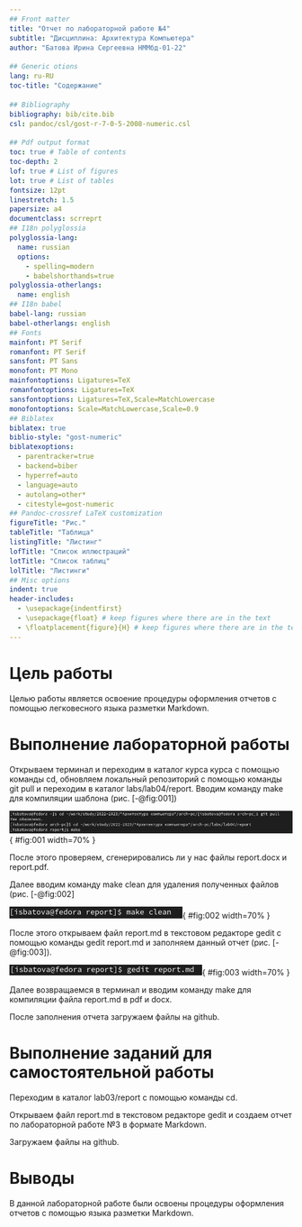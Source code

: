 ```yaml
---
## Front matter
title: "Отчет по лабораторной работе №4"
subtitle: "Дисциплина: Архитектура Компьютера"
author: "Батова Ирина Сергеевна НММбд-01-22"

## Generic otions
lang: ru-RU
toc-title: "Содержание"

## Bibliography
bibliography: bib/cite.bib
csl: pandoc/csl/gost-r-7-0-5-2008-numeric.csl

## Pdf output format
toc: true # Table of contents
toc-depth: 2
lof: true # List of figures
lot: true # List of tables
fontsize: 12pt
linestretch: 1.5
papersize: a4
documentclass: scrreprt
## I18n polyglossia
polyglossia-lang:
  name: russian
  options:
	- spelling=modern
	- babelshorthands=true
polyglossia-otherlangs:
  name: english
## I18n babel
babel-lang: russian
babel-otherlangs: english
## Fonts
mainfont: PT Serif
romanfont: PT Serif
sansfont: PT Sans
monofont: PT Mono
mainfontoptions: Ligatures=TeX
romanfontoptions: Ligatures=TeX
sansfontoptions: Ligatures=TeX,Scale=MatchLowercase
monofontoptions: Scale=MatchLowercase,Scale=0.9
## Biblatex
biblatex: true
biblio-style: "gost-numeric"
biblatexoptions:
  - parentracker=true
  - backend=biber
  - hyperref=auto
  - language=auto
  - autolang=other*
  - citestyle=gost-numeric
## Pandoc-crossref LaTeX customization
figureTitle: "Рис."
tableTitle: "Таблица"
listingTitle: "Листинг"
lofTitle: "Список иллюстраций"
lotTitle: "Список таблиц"
lolTitle: "Листинги"
## Misc options
indent: true
header-includes:
  - \usepackage{indentfirst}
  - \usepackage{float} # keep figures where there are in the text
  - \floatplacement{figure}{H} # keep figures where there are in the text
---
```


# Цель работы

Целью работы является освоение процедуры оформления отчетов с помощью
легковесного языка разметки Markdown.

# Выполнение лабораторной работы

Открываем терминал и переходим в каталог курса курса с помощью команды cd, обновляем локальный репозиторий с помощью команды git pull и переходим в каталог labs/lab04/report. Вводим команду make для компиляции шаблона (рис. [-@fig:001])

![Компиляция шаблона](image/картинка1.jpg){ #fig:001 width=70% }

После этого проверяем, сгенерировались ли у нас файлы report.docx и report.pdf. 

Далее вводим команду make clean для удаления полученных файлов (рис. [-@fig:002]

![Удаление файлов](image/картинка2.jpg){ #fig:002 width=70% }

После этого открываем файл report.md в текстовом редакторе gedit с помощью команды gedit report.md и заполняем данный отчет (рис. [-@fig:003]).

![Открытие файла report.md в текстовом редакторе](image/картинка3.png){ #fig:003 width=70% }

Далее возвращаемся в терминал и вводим команду make для компиляции файла report.md в pdf и docx.

После заполнения отчета загружаем файлы на github.

# Выполнение заданий для самостоятельной работы

Переходим в каталог lab03/report с помощью команды cd.

Открываем файл report.md в текстовом редакторе gedit и создаем отчет по лабораторной работе №3 в формате Markdown.

Загружаем файлы на github.

# Выводы 

В данной лабораторной работе были освоены процедуры оформления отчетов с помощью языка разметки Markdown.


